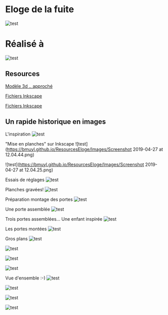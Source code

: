 # Eloge de la fuite

![test](https://bmuyl.github.io/ResourcesEloge/Images/image1.png)

# Réalisé à

![test](https://bmuyl.github.io/ResourcesEloge/Images/Logo-carre.png)



## Resources

[Modèle 3d .. approché](file:///bmuyl.github.io/ResourcesEloge/Modele3DNX/Assemblage.zip)

[Fichiers Inkscape](file:///bmuyl.github.io/ResourcesEloge/Inkscape/Archive.zip)

[Fichiers Inkscape](file:///bmuyl.github.io/ResourcesEloge/Inkscape/)




## Un rapide historique en images

L'inspiration
![test](https://bmuyl.github.io/ResourcesEloge/Images/Laborit-Henri-Eloge-De-La-Fuite-Livre-1023096599_L.jpg)


"Mise en planches" sur Inkscape
![test](https://bmuyl.github.io/ResourcesEloge/Images/Screenshot 2019-04-27 at 12.04.44.png)

![test](https://bmuyl.github.io/ResourcesEloge/Images/Screenshot 2019-04-27 at 12.04.25.png)

Essais de réglages
![test](https://bmuyl.github.io/ResourcesEloge/Images/UNADJUSTEDNONRAW_thumb_10444.jpg)

Planches gravées!
![test](https://bmuyl.github.io/ResourcesEloge/Images/qg79WgYbRJuI6KraO0m1pw_thumb_101f6.jpg)

Préparation montage des portes
![test](https://bmuyl.github.io/ResourcesEloge/Images/UNADJUSTEDNONRAW_thumb_101f8.jpg)

Une porte assemblée
![test](https://bmuyl.github.io/ResourcesEloge/Images/UNADJUSTEDNONRAW_thumb_1030b.jpg)

Trois portes assemblées... Une enfant inspirée
![test](https://bmuyl.github.io/ResourcesEloge/Images/UNADJUSTEDNONRAW_thumb_10321.jpg)

Les portes montées
![test](https://bmuyl.github.io/ResourcesEloge/Images/UNADJUSTEDNONRAW_thumb_10381.jpg)

Gros plans
![test](https://bmuyl.github.io/ResourcesEloge/Images/UNADJUSTEDNONRAW_thumb_10441.jpg)


![test](https://bmuyl.github.io/ResourcesEloge/Images/UNADJUSTEDNONRAW_thumb_10385.jpg)


![test](https://bmuyl.github.io/ResourcesEloge/Images/UNADJUSTEDNONRAW_thumb_10384.jpg)

![test](https://bmuyl.github.io/ResourcesEloge/Images/UNADJUSTEDNONRAW_thumb_10383.jpg)

Vue d'ensemble :-)
![test](https://bmuyl.github.io/ResourcesEloge/Images/UNADJUSTEDNONRAW_thumb_10386.jpg)

![test](https://bmuyl.github.io/ResourcesEloge/Images/UNADJUSTEDNONRAW_thumb_1037b.jpg)

![test](https://bmuyl.github.io/ResourcesEloge/Images/UNADJUSTEDNONRAW_thumb_1037d.jpg)

![test](https://bmuyl.github.io/ResourcesEloge/Images/image1.png)
